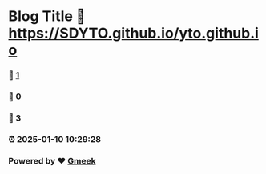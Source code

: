 # Blog Title :link: https://SDYTO.github.io/yto.github.io 
### :page_facing_up: [1](https://SDYTO.github.io/yto.github.io/tag.html) 
### :speech_balloon: 0 
### :hibiscus: 3 
### :alarm_clock: 2025-01-10 10:29:28 
### Powered by :heart: [Gmeek](https://github.com/Meekdai/Gmeek)
